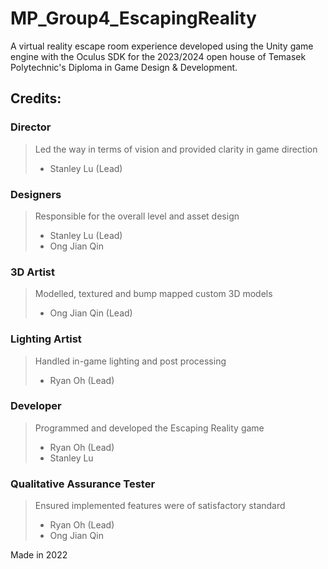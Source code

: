 # MP_Group4_EscapingReality
A virtual reality escape room experience developed using the Unity game engine with the Oculus SDK for the 2023/2024 open house of Temasek Polytechnic's Diploma in Game Design & Development.

## Credits:
### Director
> Led the way in terms of vision and provided clarity in game direction
>- Stanley Lu (Lead)

### Designers
> Responsible for the overall level and asset design
>- Stanley Lu (Lead)
>- Ong Jian Qin

### 3D Artist
> Modelled, textured and bump mapped custom 3D models
>- Ong Jian Qin (Lead)

### Lighting Artist
> Handled in-game lighting and post processing
>- Ryan Oh (Lead)

### Developer
> Programmed and developed the Escaping Reality game
>- Ryan Oh (Lead)
>- Stanley Lu

### Qualitative Assurance Tester
> Ensured implemented features were of satisfactory standard
>- Ryan Oh (Lead)
>- Ong Jian Qin

Made in 2022
